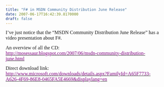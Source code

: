 ```yaml
---
title: "F# in MSDN Community Distribution June Release"
date: 2007-06-17T16:42:39.8170000
draft: false
---
```


<p class="MsoNormal" style="MARGIN: 0cm 0cm 10pt"><font face="Calibri" size="3">I’ve just notice that the “MSDN Community Distribution June Release” has a video presentation about F#. </font></p>
<p class="MsoNormal" style="MARGIN: 0cm 0cm 10pt"><font face="Calibri" size="3">An overview of all the CD:<br />
</font><a href="http://mosessaur.blogspot.com/2007/06/msdn-community-distribution-june.html"><font face="Calibri" color="#800080" size="3">http://mosessaur.blogspot.com/2007/06/msdn-community-distribution-june.html</font></a></p>
<p class="MsoNormal" style="MARGIN: 0cm 0cm 10pt"><font face="Calibri" size="3">Direct download link:<br />
</font><a href="http://www.microsoft.com/downloads/details.aspx?FamilyId=A65F7733-A626-4F69-86E8-0465FA5E4669&amp;displaylang=en"><font face="Calibri" color="#800080" size="3">http://www.microsoft.com/downloads/details.aspx?FamilyId=A65F7733-A626-4F69-86E8-0465FA5E4669&amp;displaylang=en</font></a></p>

